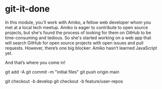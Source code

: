 # git-it-done
In this module, you'll work with Amiko, a fellow web developer whom you met at a local tech meetup. Amiko is eager to contribute to open source projects, but she's found the process of looking for them on GitHub to be time-consuming and tedious. So she's started working on a web app that will search GitHub for open source projects with open issues and pull requests. However, there’s one big blocker: Amiko hasn’t learned JavaScript yet.

And that’s where you come in!

git add -A
git commit -m "initial files"
git push origin main 

git checkout -b develop
git checkout -b feature/user-repos

